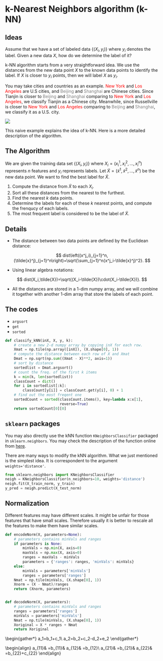 # k-Nearest Neighbors algorithm (k-NN)

## Ideas
Assume that we have a set of labeled data $\{(X_i, y_i)\}$ where $y_i$ denotes the label. Given a new data $X$, how do we determine the label of it? 

k-NN algorithm starts from a very straightforward idea. We use the distances from the new data point $X$ to the known data points to identify the label. If $X$ is closer to $y_i$ points, then we will label $X$ as $y_i$. 

You may take cities and countries as an example. <span style="color:red">New York</span> and <span style="color:red">Los Angeles</span> are U.S cities, and <span style="color:grey">Beijing</span> and <span style="color:grey">Shanghai</span> are Chinese cities. Since Tianjin is closer to <span style="color:grey">Beijing</span> and <span style="color:grey">Shanghai</span> comparing to <span style="color:red">New York</span> and <span style="color:red">Los Angeles</span>, we classify Tianjin as a Chinese city. Meanwhile, since Russellville is closer to <span style="color:red">New York</span> and <span style="color:red">Los Angeles</span> comparing to <span style="color:grey">Beijing</span> and <span style="color:grey">Shanghai</span>, we classify it as a U.S. city.

![](assests/img/2022-04-07-22-11-10.png)

This naive example explains the idea of k-NN. Here is a more detailed description of the algorithm. 

## The Algorithm

We are given the training data set $\{(X_i, y_i)\}$ where $X_i=(x_i^1,x_i^2,\ldots,x_i^n)$ represents $n$ features and $y_i$ represents labels. Let $\tilde{X}=(\tilde{x}^1,\tilde{x}^2,\ldots,\tilde{x}^n)$ be the new data point. We want to find the best label for $\tilde{X}$.

1. Compute the distance from $\tilde{X}$ to each $X_i$.
2. Sort all these distances from the nearest to the furthest. 
3. Find the nearest $k$ data points.
4. Determine the labels for each of these $k$ nearest points, and compute the frenqucy of each labels.
5. The most frequent label is considered to be the label of $\tilde{X}$.

## Details
- The distance between two data points are defined by the Euclidean distance:
  
$$
dist\left((x^j_i)_{j=1}^n, (\tilde{x}^j)_{j=1}^n\right)=\sqrt{\sum_{j=1}^n(x^j_i-\tilde{x}^j)^2}.
$$
  
- Using linear algebra notations: 
  
$$
dist(X_i,\tilde{X})=\sqrt{(X_i-\tilde{X})\cdot(X_i-\tilde{X})}.
$$

- All the distances are stored in a $1$-dim numpy array, and we will combine it together with another $1$-dim array that store the labels of each point.

## The codes
- `argsort`
- `get`
- `sorted`

```python
def classify_kNN(inX, X, y, k):
    # create a new 2-d numpy array by copying inX for each row.
    Xmat = np.tile(np.array([inX]), (X.shape[0], 1))
    # compute the distance between each row of X and Xmat
    Dmat = np.sqrt(np.sum((Xmat - X)**2, axis=1))
    # sort by distance
    sortedlist = Dmat.argsort()
    # count the freq. of the first k items
    k = min(k, len(sortedlist))
    classCount = dict()
    for i in sortedlist[:k]:
        classCount[y[i]] = classCount.get(y[i], 0) + 1
    # find out the most freqent one
    sortedCount = sorted(classCount.items(), key=lambda x:x[1],
                         reverse=True)
    return sortedCount[0][0]
```

## `sklearn` packages
You may also directly use the kNN function `KNeighborsClassifier` packaged in `sklearn.neighbors`. You may check the description of the function online from [here](https://scikit-learn.org/stable/modules/generated/sklearn.neighbors.KNeighborsClassifier.html).

There are many ways to modify the kNN algorithm. What we just mentioned is the simplest idea. It is correspondent to the argument `weights='distance'`.

```python
from sklearn.neighbors import KNeighborsClassifier
neigh = KNeighborsClassifier(n_neighbors=10, weights='distance')
neigh.fit(X_train_norm, y_train)
y_pred = neigh.predict(X_test_norm)
```


## Normalization
Different features may have different scales. It might be unfair for those features that have small scales. Therefore usually it is better to rescale all the features to make them have similar scales.

```python
def encodeNorm(X, parameters=None):
    # parameters contains minVals and ranges
    if parameters is None:
        minVals = np.min(X, axis=0)
        maxVals = np.max(X, axis=0)
        ranges = maxVals - minVals
        parameters = {'ranges': ranges, 'minVals': minVals}
    else:
        minVals = parameters['minVals']
        ranges = parameters['ranges']
    Nmat = np.tile(minVals, (X.shape[0], 1))
    Xnorm = (X - Nmat)/ranges
    return (Xnorm, parameters)


def decodeNorm(X, parameters):
    # parameters contains minVals and ranges
    ranges = parameters['ranges']
    minVals = parameters['minVals']
    Nmat = np.tile(minVals, (X.shape[0], 1))
    Xoriginal = X * ranges + Nmat
    return Xoriginal
```



\begin{gather*}
a_1=b_1+c_1\\
a_2=b_2+c_2-d_2+e_2
\end{gather*}

\begin{align}
a_{11}& =b_{11}&
  a_{12}& =b_{12}\\
a_{21}& =b_{21}&
  a_{22}& =b_{22}+c_{22}
\end{align}